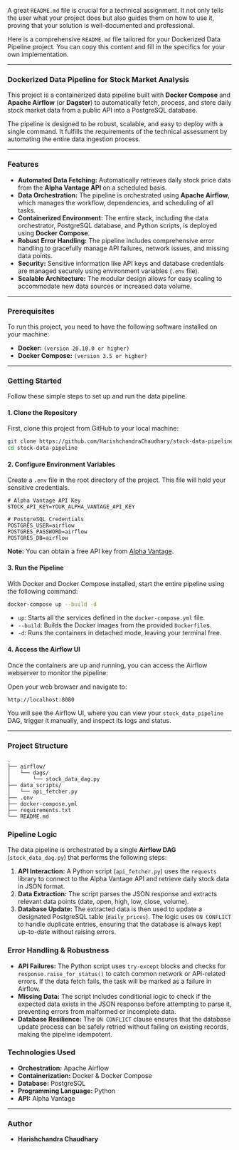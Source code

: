 A great `README.md` file is crucial for a technical assignment. It not only tells the user what your project does but also guides them on how to use it, proving that your solution is well-documented and professional.

Here is a comprehensive `README.md` file tailored for your Dockerized Data Pipeline project. You can copy this content and fill in the specifics for your own implementation.

-----

### Dockerized Data Pipeline for Stock Market Analysis

This project is a containerized data pipeline built with **Docker Compose** and **Apache Airflow** (or **Dagster**) to automatically fetch, process, and store daily stock market data from a public API into a PostgreSQL database.

The pipeline is designed to be robust, scalable, and easy to deploy with a single command. It fulfills the requirements of the technical assessment by automating the entire data ingestion process.

-----

### Features

  * **Automated Data Fetching:** Automatically retrieves daily stock price data from the **Alpha Vantage API** on a scheduled basis.
  * **Data Orchestration:** The pipeline is orchestrated using **Apache Airflow**, which manages the workflow, dependencies, and scheduling of all tasks.
  * **Containerized Environment:** The entire stack, including the data orchestrator, PostgreSQL database, and Python scripts, is deployed using **Docker Compose**.
  * **Robust Error Handling:** The pipeline includes comprehensive error handling to gracefully manage API failures, network issues, and missing data points.
  * **Security:** Sensitive information like API keys and database credentials are managed securely using environment variables (`.env` file).
  * **Scalable Architecture:** The modular design allows for easy scaling to accommodate new data sources or increased data volume.

-----

### Prerequisites

To run this project, you need to have the following software installed on your machine:

  * **Docker:** `(version 20.10.0 or higher)`
  * **Docker Compose:** `(version 3.5 or higher)`

-----

### Getting Started

Follow these simple steps to set up and run the data pipeline.

#### 1\. Clone the Repository

First, clone this project from GitHub to your local machine:

```bash
git clone https://github.com/HarishchandraChaudhary/stock-data-pipeline
cd stock-data-pipeline
```

#### 2\. Configure Environment Variables

Create a `.env` file in the root directory of the project. This file will hold your sensitive credentials.

```
# Alpha Vantage API Key
STOCK_API_KEY=YOUR_ALPHA_VANTAGE_API_KEY

# PostgreSQL Credentials
POSTGRES_USER=airflow
POSTGRES_PASSWORD=airflow
POSTGRES_DB=airflow
```

**Note:** You can obtain a free API key from [Alpha Vantage](https://www.google.com/search?q=https://www.alphavantage.co/support/%23api-key).

#### 3\. Run the Pipeline

With Docker and Docker Compose installed, start the entire pipeline using the following command:

```bash
docker-compose up --build -d
```

  * `up`: Starts all the services defined in the `docker-compose.yml` file.
  * `--build`: Builds the Docker images from the provided `Dockerfile`s.
  * `-d`: Runs the containers in detached mode, leaving your terminal free.

#### 4\. Access the Airflow UI

Once the containers are up and running, you can access the Airflow webserver to monitor the pipeline:

Open your web browser and navigate to:

`http://localhost:8080`

You will see the Airflow UI, where you can view your `stock_data_pipeline` DAG, trigger it manually, and inspect its logs and status.

-----

### Project Structure

```
.
├── airflow/
│   └── dags/
│       └── stock_data_dag.py
├── data_scripts/
│   └── api_fetcher.py
├── .env
├── docker-compose.yml
├── requirements.txt
└── README.md
```

### Pipeline Logic

The data pipeline is orchestrated by a single **Airflow DAG** (`stock_data_dag.py`) that performs the following steps:

1.  **API Interaction:** A Python script (`api_fetcher.py`) uses the `requests` library to connect to the Alpha Vantage API and retrieve daily stock data in JSON format.
2.  **Data Extraction:** The script parses the JSON response and extracts relevant data points (date, open, high, low, close, volume).
3.  **Database Update:** The extracted data is then used to update a designated PostgreSQL table (`daily_prices`). The logic uses `ON CONFLICT` to handle duplicate entries, ensuring that the database is always kept up-to-date without raising errors.

### Error Handling & Robustness

  * **API Failures:** The Python script uses `try-except` blocks and checks for `response.raise_for_status()` to catch common network or API-related errors. If the data fetch fails, the task will be marked as a failure in Airflow.
  * **Missing Data:** The script includes conditional logic to check if the expected data exists in the JSON response before attempting to parse it, preventing errors from malformed or incomplete data.
  * **Database Resilience:** The `ON CONFLICT` clause ensures that the database update process can be safely retried without failing on existing records, making the pipeline idempotent.

### Technologies Used

  * **Orchestration:** Apache Airflow
  * **Containerization:** Docker & Docker Compose
  * **Database:** PostgreSQL
  * **Programming Language:** Python
  * **API:** Alpha Vantage

-----

### Author

  * **Harishchandra Chaudhary**
